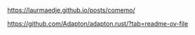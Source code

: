 https://laurmaedje.github.io/posts/comemo/

https://github.com/Adapton/adapton.rust/?tab=readme-ov-file